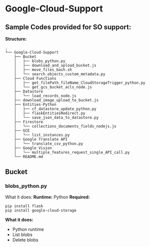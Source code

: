 # Google-Cloud-Support

## Sample Codes provided for SO support:
**Structure:**
```
.
└── Google-Cloud-Support
    ├── Bucket
    │   ├── blobs_python.py
    │   ├── download_and_upload_bucket.js
    │   ├── move_files_bash.sh
    │   └── search_objects_custom_metadata.py
    ├── Cloud Functions
    │   ├── get_filePath_fileName_CloudStorageTrigger_python.py
    │   └── get_gcs_bucket_acls_node.js
    ├── Datastore
    │   └── load_records_node.js
    ├── download_image_upload_to_bucket.js
    ├── Entities-Python
    │   ├── cf_datastore_update_python.py
    │   ├── flaskEntitiesRedirect.py
    │   └── save_json_data_to_datastore.py
    ├── Firestore
    │   └── collections_documents_fields_nodejs.js
    ├── GCE
    │   └── list_instances.py
    ├── Google Translate API
    │   └── translate_csv_python.py
    ├── Google Vision
    │   └── multiple_features_request_single_API_call.py
    └── README.md
```

## Bucket
### blobs_python.py
What it does:
**Runtime:** Python
**Required:**
```
pip install flask
pip install google-cloud-storage
```
**What it does:**
- Python runtime
- List blobs
- Delete blobs

